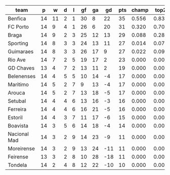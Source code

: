 |     team     | p  | w  | d | l | gf | ga | gd  | pts | champ | top2  | top3  | top4  |  5-7  | bot4  | bot3  | bot2  |
|--------------|----|----|---|---|----|----|-----|-----|-------|-------|-------|-------|-------|-------|-------|-------|
| Benfica      | 14 | 11 | 2 | 1 | 30 |  8 |  22 |  35 | 0.556 | 0.832 | 0.946 | 0.986 | 0.014 | 0.000 | 0.000 | 0.000|
| FC Porto     | 14 |  9 | 4 | 1 | 26 |  6 |  20 |  31 | 0.320 | 0.705 | 0.892 | 0.969 | 0.031 | 0.000 | 0.000 | 0.000|
| Braga        | 14 |  9 | 2 | 3 | 25 | 12 |  13 |  29 | 0.088 | 0.288 | 0.615 | 0.835 | 0.158 | 0.000 | 0.000 | 0.000|
| Sporting     | 14 |  8 | 3 | 3 | 24 | 13 |  11 |  27 | 0.014 | 0.071 | 0.225 | 0.491 | 0.459 | 0.000 | 0.000 | 0.000|
| Guimaraes    | 14 |  8 | 3 | 3 | 26 | 17 |   9 |  27 | 0.022 | 0.098 | 0.282 | 0.561 | 0.400 | 0.000 | 0.000 | 0.000|
| Rio Ave      | 14 |  7 | 2 | 5 | 19 | 17 |   2 |  23 | 0.000 | 0.005 | 0.023 | 0.079 | 0.541 | 0.010 | 0.004 | 0.001|
| GD Chaves    | 13 |  4 | 7 | 2 | 13 | 11 |   2 |  19 | 0.000 | 0.002 | 0.010 | 0.041 | 0.414 | 0.026 | 0.011 | 0.004|
| Belenenses   | 14 |  4 | 5 | 5 | 10 | 14 |  -4 |  17 | 0.000 | 0.000 | 0.001 | 0.009 | 0.204 | 0.100 | 0.053 | 0.022|
| Maritimo     | 14 |  5 | 2 | 7 |  9 | 13 |  -4 |  17 | 0.000 | 0.000 | 0.001 | 0.008 | 0.204 | 0.087 | 0.045 | 0.018|
| Arouca       | 14 |  5 | 2 | 7 | 13 | 18 |  -5 |  17 | 0.000 | 0.000 | 0.001 | 0.005 | 0.122 | 0.165 | 0.097 | 0.046|
| Setubal      | 14 |  4 | 4 | 6 | 13 | 16 |  -3 |  16 | 0.000 | 0.000 | 0.001 | 0.008 | 0.171 | 0.120 | 0.066 | 0.030|
| Ferreira     | 14 |  4 | 4 | 6 | 16 | 21 |  -5 |  16 | 0.000 | 0.000 | 0.001 | 0.005 | 0.118 | 0.174 | 0.098 | 0.047|
| Estoril      | 14 |  4 | 3 | 7 | 11 | 17 |  -6 |  15 | 0.000 | 0.000 | 0.001 | 0.002 | 0.076 | 0.242 | 0.150 | 0.072|
| Boavista     | 14 |  3 | 5 | 6 | 14 | 18 |  -4 |  14 | 0.000 | 0.000 | 0.000 | 0.002 | 0.056 | 0.301 | 0.195 | 0.103|
| Nacional Mad | 14 |  3 | 2 | 9 | 14 | 23 |  -9 |  11 | 0.000 | 0.000 | 0.000 | 0.000 | 0.015 | 0.592 | 0.452 | 0.293|
| Moreirense   | 14 |  3 | 2 | 9 | 13 | 24 | -11 |  11 | 0.000 | 0.000 | 0.000 | 0.000 | 0.007 | 0.696 | 0.574 | 0.415|
| Feirense     | 13 |  3 | 2 | 8 | 10 | 28 | -18 |  11 | 0.000 | 0.000 | 0.000 | 0.000 | 0.005 | 0.792 | 0.688 | 0.542|
| Tondela      | 14 |  2 | 4 | 8 | 12 | 22 | -10 |  10 | 0.000 | 0.000 | 0.000 | 0.000 | 0.008 | 0.695 | 0.565 | 0.407|
